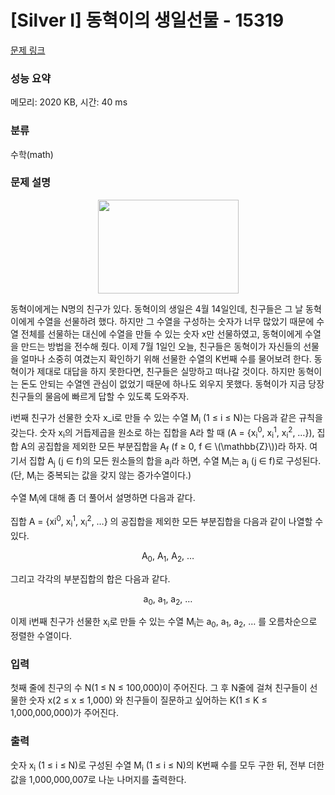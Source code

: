 # [Silver I] 동혁이의 생일선물 - 15319 

[문제 링크](https://www.acmicpc.net/problem/15319) 

### 성능 요약

메모리: 2020 KB, 시간: 40 ms

### 분류

수학(math)

### 문제 설명

<p style="text-align:center"><img alt="" src="https://onlinejudgeimages.s3-ap-northeast-1.amazonaws.com/problem/15319/1.png" style="height:150px; width:225px"></p>

<p>동혁이에게는 N명의 친구가 있다. 동혁이의 생일은 4월 14일인데, 친구들은 그 날 동혁이에게 수열을 선물하려 했다. 하지만 그 수열을 구성하는 숫자가 너무 많았기 때문에 수열 전체를 선물하는 대신에 수열을 만들 수 있는 숫자 x만 선물하였고, 동혁이에게 수열을 만드는 방법을 전수해 줬다. 이제 7월 1일인 오늘, 친구들은 동혁이가 자신들의 선물을 얼마나 소중히 여겼는지 확인하기 위해 선물한 수열의 K번째 수를 물어보려 한다. 동혁이가 제대로 대답을 하지 못한다면, 친구들은 실망하고 떠나갈 것이다. 하지만 동혁이는 돈도 안되는 수열엔 관심이 없었기 때문에 하나도 외우지 못했다. 동혁이가 지금 당장 친구들의 물음에 빠르게 답할 수 있도록 도와주자.</p>

<p>i번째 친구가 선물한 숫자 x_i로 만들 수 있는 수열 M<sub>i</sub> (1 ≤ i ≤ N)는 다음과 같은 규칙을 갖는다. 숫자 x<sub>i</sub>의 거듭제곱을 원소로 하는 집합을 A라 할 때 (A = {x<sub>i</sub><sup>0</sup>, x<sub>i</sub><sup>1</sup>, x<sub>i</sub><sup>2</sup>, …}), 집합 A의 공집합을 제외한 모든 부분집합을 A<sub>f</sub> (f ≥ 0, f ∈ \(\mathbb{Z}\))라 하자. 여기서 집합 A<sub>j</sub> (j ∈ f)의 모든 원소들의 합을 a<sub>j</sub>라 하면, 수열 M<sub>i</sub>는 a<sub>j</sub> (j ∈ f)로 구성된다. (단, M<sub>i</sub>는 중복되는 값을 갖지 않는 증가수열이다.)</p>

<p>수열 M<sub>i</sub>에 대해 좀 더 풀어서 설명하면 다음과 같다.</p>

<p>집합 A = {xi<sup>0</sup>, x<sub>i</sub><sup>1</sup>, x<sub>i</sub><sup>2</sup>, …} 의 공집합을 제외한 모든 부분집합을 다음과 같이 나열할 수 있다.</p>

<p style="text-align:center">A<sub>0</sub>, A<sub>1</sub>, A<sub>2</sub>, …</p>

<p>그리고 각각의 부분집합의 합은 다음과 같다.</p>

<p style="text-align:center">a<sub>0</sub>, a<sub>1</sub>, a<sub>2</sub>, …</p>

<p>이제 i번째 친구가 선물한 x<sub>i</sub>로 만들 수 있는 수열 M<sub>i</sub>는 a<sub>0</sub>, a<sub>1</sub>, a<sub>2</sub>, … 를 오름차순으로 정렬한 수열이다.</p>

### 입력 

 <p>첫째 줄에 친구의 수 N(1 ≤ N ≤ 100,000)이 주어진다. 그 후 N줄에 걸쳐 친구들이 선물한 숫자 x(2 ≤ x ≤ 1,000) 와 친구들이 질문하고 싶어하는 K(1 ≤ K ≤ 1,000,000,000)가 주어진다.</p>

### 출력 

 <p>숫자 x<sub>i</sub> (1 ≤ i ≤ N)로 구성된 수열 M<sub>i</sub> (1 ≤ i ≤ N)의 K번째 수를 모두 구한 뒤, 전부 더한 값을 1,000,000,007로 나눈 나머지를 출력한다.</p>


